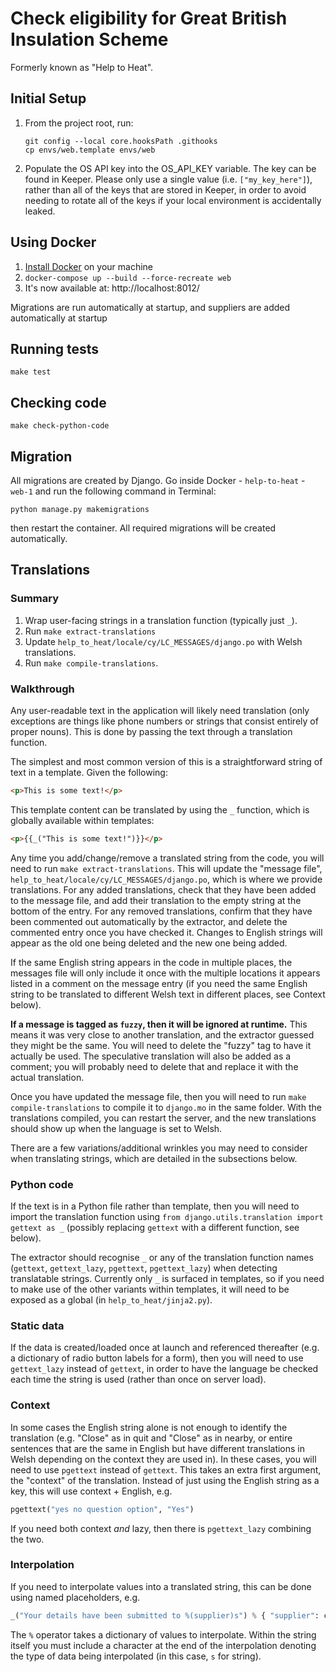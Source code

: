 # Check eligibility for Great British Insulation Scheme

Formerly known as "Help to Heat".

## Initial Setup

1. From the project root, run:
    ```
    git config --local core.hooksPath .githooks
    cp envs/web.template envs/web
    ```
2. Populate the OS API key into the OS_API_KEY variable. The key can be found in Keeper. Please only use a single value (i.e. `["my_key_here"]`), rather than all of the keys that are stored in Keeper, in order to avoid needing to rotate all of the keys if your local environment is accidentally leaked.

## Using Docker

1. [Install Docker](https://docs.docker.com/get-docker/) on your machine
2. `docker-compose up --build --force-recreate web`
3. It's now available at: http://localhost:8012/

Migrations are run automatically at startup, and suppliers are added automatically at startup

## Running tests

    make test

## Checking code

    make check-python-code

## Migration

All migrations are created by Django.
Go inside Docker - `help-to-heat` - `web-1` and run the following command in Terminal:

    python manage.py makemigrations

then restart the container. All required migrations will be created automatically.

## Translations

### Summary

1. Wrap user-facing strings in a translation function (typically just `_`).
2. Run `make extract-translations`
3. Update `help_to_heat/locale/cy/LC_MESSAGES/django.po` with Welsh translations.
4. Run `make compile-translations`.

### Walkthrough

Any user-readable text in the application will likely need translation (only exceptions are things like phone numbers
or strings that consist entirely of proper nouns). This is done by passing the text through a translation function.

The simplest and most common version of this is a straightforward string of text in a template. Given the following:

```html
<p>This is some text!</p>
```

This template content can be translated by using the `_` function, which is globally available within templates:

```html
<p>{{_("This is some text!")}}</p>
```

Any time you add/change/remove a translated string from the code, you will need to run `make extract-translations`.
This will update the "message file", `help_to_heat/locale/cy/LC_MESSAGES/django.po`, which is where we provide
translations. For any added translations, check that they have been added to the message file, and add their translation
to the empty string at the bottom of the entry. For any removed translations, confirm that they have been commented out
automatically by the extractor, and delete the commented entry once you have checked it. Changes to English strings will
appear as the old one being deleted and the new one being added.

If the same English string appears in the code in multiple places, the messages file will only include it once with the
multiple locations it appears listed in a comment on the message entry (if you need the same English string to be
translated to different Welsh text in different places, see Context below).

**If a message is tagged as `fuzzy`, then it will be ignored at runtime.** This means it was very close to another
translation, and the extractor guessed they might be the same. You will need to delete the "fuzzy" tag to have it
actually be used. The speculative translation will also be added as a comment; you will probably need to delete that
and replace it with the actual translation.

Once you have updated the message file, then you will need to run `make compile-translations` to compile it to
`django.mo` in the same folder. With the translations compiled, you can restart the server, and the new translations
should show up when the language is set to Welsh.

There are a few variations/additional wrinkles you may need to consider when translating strings, which are detailed in
the subsections below.

### Python code

If the text is in a Python file rather than template, then you will need to import the translation function using
`from django.utils.translation import gettext as _` (possibly replacing `gettext` with a different function, see
below).

The extractor should recognise `_` or any of the translation function names (`gettext`, `gettext_lazy`, `pgettext`,
`pgettext_lazy`) when detecting translatable strings. Currently only `_` is surfaced in templates, so if you need to
make use of the other variants within templates, it will need to be exposed as a global (in `help_to_heat/jinja2.py`).

### Static data

If the data is created/loaded once at launch and referenced thereafter (e.g. a dictionary of radio button labels for a
form), then you will need to use `gettext_lazy` instead of `gettext`, in order to have the language be checked each time
the string is used (rather than once on server load).

### Context

In some cases the English string alone is not enough to identify the translation (e.g. "Close" as in quit and "Close" as
in nearby, or entire sentences that are the same in English but have different translations in Welsh depending on the
context they are used in). In these cases, you will need to use `pgettext` instead of `gettext`. This takes an extra
first argument, the "context" of the translation. Instead of just using the English string as a key, this will use
context + English, e.g.

```python
pgettext("yes no question option", "Yes")
```

If you need both context _and_ lazy, then there is `pgettext_lazy` combining the two.

### Interpolation

If you need to interpolate values into a translated string, this can be done using named placeholders, e.g.

```python
_("Your details have been submitted to %(supplier)s") % { "supplier": chosen_supplier }
```

The `%` operator takes a dictionary of values to interpolate. Within the string itself you must include a character at
the end of the interpolation denoting the type of data being interpolated (in this case, `s` for string).
